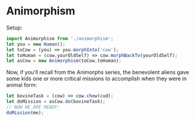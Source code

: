# Animorphism
Setup:
```javascript
import Animorphism from './animorphism';
let you = new Human();
let toCow = (you) => you.morphInto('cow');
let toHuman = (cow,yourOldSelf) => cow.morphBackTo(yourOldSelf);
let asCow = new Animorphism(toCow,toHuman);
```
Now, if you'll recall from the Animorphs series, the benevolent aliens gave some kids one or more critical missions to accomplish when they were in animal form:
```javascript
let bovineTask = (cow) => cow.chew(cud);
let doMission = asCow.do(bovineTask);
// NOW WE ARE READY:
doMission(me);
```
